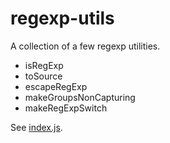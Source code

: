 regexp-utils
============

A collection of a few regexp utilities.

- isRegExp
- toSource
- escapeRegExp
- makeGroupsNonCapturing
- makeRegExpSwitch

See [index.js](https://github.com/gwicke/regexp-utils/blob/master/index.js).
